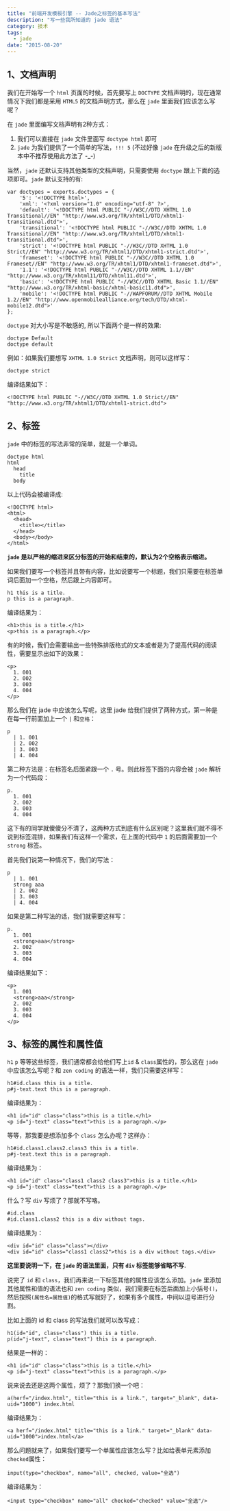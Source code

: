 ```yaml
---
title: "前端开发模板引擎 -- Jade之标签的基本写法"
description: "写一些我所知道的 jade 语法"
category: 技术
tags:
  - jade
date: "2015-08-20"
---
```

## 1、文档声明

我们在开始写一个 `html` 页面的时候，首先要写上 `DOCTYPE` 文档声明的，现在通常情况下我们都是采用 `HTML5` 的文档声明方式，那么在 `jade` 里面我们应该怎么写呢？

在 `jade` 里面编写文档声明有2种方式：

1. 我们可以直接在 `jade` 文件里面写 `doctype html` 即可
2. `jade` 为我们提供了一个简单的写法，`!!! 5` (不过好像 `jade` 在升级之后的新版本中不推荐使用此方法了 -_-)

当然，`jade` 还默认支持其他类型的文档声明，只需要使用 `doctype` 跟上下面的选项即可。`jade` 默认支持的有:

```
var doctypes = exports.doctypes = {
    '5': '<!DOCTYPE html>',
    'xml': '<?xml version="1.0" encoding="utf-8" ?>',
    'default': '<!DOCTYPE html PUBLIC "-//W3C//DTD XHTML 1.0 Transitional//EN" "http://www.w3.org/TR/xhtml1/DTD/xhtml1-transitional.dtd">',
    'transitional': '<!DOCTYPE html PUBLIC "-//W3C//DTD XHTML 1.0 Transitional//EN" "http://www.w3.org/TR/xhtml1/DTD/xhtml1-transitional.dtd">',
    'strict': '<!DOCTYPE html PUBLIC "-//W3C//DTD XHTML 1.0 Strict//EN" "http://www.w3.org/TR/xhtml1/DTD/xhtml1-strict.dtd">',
    'frameset': '<!DOCTYPE html PUBLIC "-//W3C//DTD XHTML 1.0 Frameset//EN" "http://www.w3.org/TR/xhtml1/DTD/xhtml1-frameset.dtd">',
    '1.1': '<!DOCTYPE html PUBLIC "-//W3C//DTD XHTML 1.1//EN" "http://www.w3.org/TR/xhtml11/DTD/xhtml11.dtd">',
    'basic': '<!DOCTYPE html PUBLIC "-//W3C//DTD XHTML Basic 1.1//EN" "http://www.w3.org/TR/xhtml-basic/xhtml-basic11.dtd">',
    'mobile': '<!DOCTYPE html PUBLIC "-//WAPFORUM//DTD XHTML Mobile 1.2//EN" "http://www.openmobilealliance.org/tech/DTD/xhtml-mobile12.dtd">'
};
```

`doctype` 对大小写是不敏感的, 所以下面两个是一样的效果:

```
doctype Default
doctype default
```

例如：如果我们要想写 `XHTML 1.0 Strict` 文档声明，则可以这样写：
```
doctype strict
```

编译结果如下：

```
<!DOCTYPE html PUBLIC "-//W3C//DTD XHTML 1.0 Strict//EN" "http://www.w3.org/TR/xhtml1/DTD/xhtml1-strict.dtd">
```

## 2、标签

`jade` 中的标签的写法非常的简单，就是一个单词。

```
doctype html
html
  head
    title
  body
```

以上代码会被编译成:

```
<!DOCTYPE html>
<html>
  <head>
    <title></title>
  </head>
  <body></body>
</html>
```

**`jade` 是以严格的缩进来区分标签的开始和结束的，默认为2个空格表示缩进。**

如果我们要写一个标签并且带有内容，比如说要写一个标题，我们只需要在标签单词后面加一个空格，然后跟上内容即可。

```
h1 this is a title.
p this is a paragraph.
```

编译结果为：

```
<h1>this is a title.</h1>
<p>this is a paragraph.</p>
```

有的时候，我们会需要输出一些特殊排版格式的文本或者是为了提高代码的阅读性，需要显示出如下的效果：

```
<p>
  1. 001
  2. 002
  3. 003
  4. 004
</p>
```

那么我们在 jade 中应该怎么写呢，这里 jade 给我们提供了两种方式，第一种是在每一行前面加上一个 `|` 和`空格`：

```
p
  | 1. 001
  | 2. 002
  | 3. 003
  | 4. 004
```

第二种方法是：在标签名后面紧跟一个 `.` 号。则此标签下面的内容会被 `jade` 解析为一个代码段：

```
p.
  1. 001
  2. 002
  3. 003
  4. 004
```

这下有的同学就傻傻分不清了，这两种方式到底有什么区别呢？这里我们就不得不说到标签混排，如果我们有这样一个需求，在上面的代码中 `1` 的后面需要加一个 `strong` 标签。

首先我们说第一种情况下，我们的写法：

```
p
  | 1. 001
  strong aaa
  | 2. 002
  | 3. 003
  | 4. 004
```

如果是第二种写法的话，我们就需要这样写：

```
p.
  1. 001
  <strong>aaa</strong>
  2. 002
  3. 003
  4. 004
```

编译结果如下：

```
<p>
  1. 001
  <strong>aaa</strong>
  2. 002
  3. 003
  4. 004
</p>
```

## 3、标签的属性和属性值

`h1` `p` 等等这些标签，我们通常都会给他们写上`id` & `class`属性的，那么这在 `jade` 中应该怎么写呢？和 `zen coding` 的语法一样，我们只需要这样写：

```
h1#id.class this is a title.
p#j-text.text this is a paragraph.
```

编译结果为：

```
<h1 id="id" class="class">this is a title.</h1>
<p id="j-text" class="text">this is a paragraph.</p>
```

等等，那我要是想添加多个 `class` 怎么办呢？这样办：

```
h1#id.class1.class2.class3 this is a title.
p#j-text.text this is a paragraph.
```

编译结果为：

```
<h1 id="id" class="class1 class2 class3">this is a title.</h1>
<p id="j-text" class="text">this is a paragraph.</p>
```

什么？写 `div` 写烦了？那就不写咯。

```
#id.class
#id.class1.class2 this is a div without tags.
```

编译结果为：

```
<div id="id" class="class"></div>
<div id="id" class="class1 class2">this is a div without tags.</div>
```

**这里要说明一下，在 `jade` 的语法里面，只有 `div` 标签能够省略不写.**

说完了 `id` 和 `class`，我们再来说一下标签其他的属性应该怎么添加。`jade` 里添加其他属性和值的语法也和 `zen coding` 类似，我们需要在标签后面加上小括号`()`，然后按照`(属性名=属性值)`的格式写就好了，如果有多个属性，中间以逗号进行分割。

比如上面的 id 和 class 的写法我们就可以改写成：

```
h1(id="id", class="class") this is a title.
p(id="j-text", class="text") this is a paragraph.
```
结果是一样的：

```
<h1 id="id" class="class">this is a title.</h1>
<p id="j-text" class="text">this is a paragraph.</p>
```

说来说去还是这两个属性，烦了？那我们换一个吧：

```
a(herf="/index.html", title="this is a link.", target="_blank", data-uid="1000") index.html
```
编译结果为：

```
<a herf="/index.html" title="this is a link." target="_blank" data-uid="1000">index.html</a>
```

那么问题就来了，如果我们要写一个单属性应该怎么写？比如给表单元素添加 `checked`属性：

```
input(type="checkbox", name="all", checked, value="全选")
```
编译结果为：

```
<input type="checkbox" name="all" checked="checked" value="全选"/>
```
